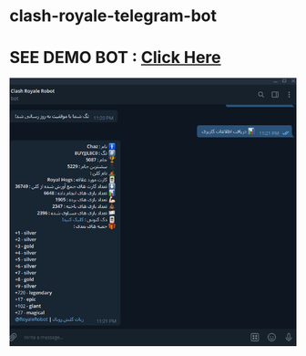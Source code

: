 # clash-royale-telegram-bot
# SEE DEMO BOT : [Click Here](https://t.me/royalerobot)
![alt text](https://github.com/erfaansabouri/clash-royale-telegram-bot/blob/master/Untitled.png)

